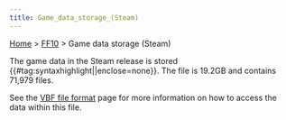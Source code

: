 ```yaml
---
title: Game_data_storage_(Steam)
---
```


[Home](../Main_Page.md) > [FF10](../FF10.md) > Game data storage (Steam)

The game data in the Steam release is stored {{\#tag:syntaxhighlight\|\|enclose=none}}. The file is 19.2GB and contains 71,979 files.

See the [VBF file format](FileFormat_VBF.md) page for more information on how to access the data within this file.
